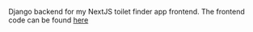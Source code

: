 Django backend for my NextJS toilet finder app frontend. The frontend code can be found [here](https://github.com/tinlizard/toilet-finder-frontend-js) 
